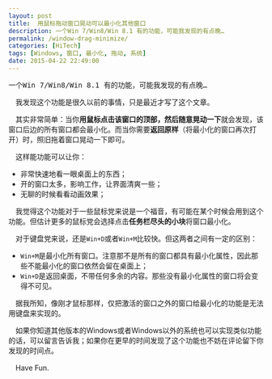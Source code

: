 ```yaml
---
layout: post
title:  用鼠标拖动窗口晃动可以最小化其他窗口
description: 一个Win 7/Win8/Win 8.1 有的功能，可能我发现的有点晚…
permalink: /window-drag-minimize/
categories: [HiTech]
tags: [Windows, 窗口, 最小化, 拖动, 系统]
date: 2015-04-22 22:49:00
--- 
```


<pre>一个Win 7/Win8/Win 8.1 有的功能，可能我发现的有点晚…</pre>

　我发现这个功能是很久以前的事情，只是最近才写了这个文章。

　其实非常简单：当你**用鼠标点击该窗口的顶部，然后随意晃动一下**就会发现，该窗口后边的所有窗口都会最小化。而当你需要**返回原样**（将最小化的窗口再次打开）时，照旧拖着窗口晃动一下即可。

　这样能功能可以让你：

- 非常快速地看一眼桌面上的东西；
- 开的窗口太多，影响工作，让界面清爽一些；
- 无聊的时候看看动画效果；

　我觉得这个功能对于一些鼠标党来说是一个福音，有可能在某个时候会用到这个功能。但估计更多的鼠标党会选择点击**任务栏尽头的小块**将窗口最小化。

　对于键盘党来说，还是`Win+D`或者`Win+M`比较快。但这两者之间有一定的区别：

- `Win+M`是最小化所有窗口。注意那不是所有的窗口都具有最小化属性，因此那些不能最小化的窗口依然会留在桌面上；
- `Win+D`是返回桌面，不带任何多余的内容。那些没有最小化属性的窗口将会变得不可见。

　据我所知，像刚才鼠标那样，仅把激活的窗口之外的窗口给最小化的功能是无法用键盘来实现的。

　如果你知道其他版本的Windows或者Windows以外的系统也可以实现类似功能的话，可以留言告诉我；如果你在更早的时间发现了这个功能也不妨在评论留下你发现的时间点。

　Have Fun.